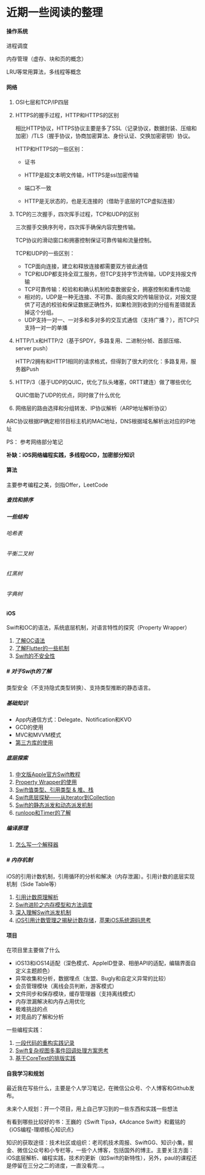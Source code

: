 # 近期一些阅读的整理

#### 操作系统

进程调度

内存管理（虚存、块和页的概念）

LRU等常用算法，多线程等概念

#### 网络

1. OSI七层和TCP/IP四层

2. HTTPS的握手过程，HTTP和HTTPS的区别

   相比HTTP协议，HTTPS协议主要是多了SSL（记录协议，数据封装、压缩和加密）/TLS（握手协议，协商加密算法、身份认证、交换加密密钥）协议。

   HTTP和HTTPS的一些区别：

   * 证书

   * HTTP是超文本明文传输，HTTPS是ssl加密传输

   * 端口不一致

   * HTTP是无状态的，也是无连接的（借助于底层的TCP虚拟连接）

3. TCP的三次握手，四次挥手过程，TCP和UDP的区别

   三次握手交换序列号，四次挥手确保内容完整传输。

   TCP协议的滑动窗口和拥塞控制保证可靠传输和流量控制。

   TCP和UDP的一些区别：

   * TCP面向连接，建立和释放连接都需要双方彼此通信
   * TCP和UDP都支持全双工服务，但TCP支持字节流传输，UDP支持报文传输
   * TCP可靠传输：校验和和确认机制检查数据安全，拥塞控制和重传功能
   * 相对的，UDP是一种无连接、不可靠、面向报文的传输层协议，对报文提供了可选的校验和保证数据正确性外，如果检测到收到的分组有差错就丢掉这个分组。
   * UDP支持一对一、一对多和多对多的交互式通信（支持广播？），而TCP只支持一对一的单播

4. HTTP/1.x和HTTP/2（基于SPDY，多路复用、二进制分帧、首部压缩、server push）

   HTTP/2拥有和HTTP1相同的请求格式，但得到了很大的优化：多路复用，服务器Push

5. HTTP/3（基于UDP的QUIC，优化了队头堵塞，0RTT建连）做了哪些优化

   QUIC借助了UDP的优点，同时做了什么优化

6. 网络层的路由选择和分组转发、IP协议解析（ARP地址解析协议）

ARC协议根据IP确定相邻目标主机的MAC地址，DNS根据域名解析出对应的IP地址

PS： 参考网络部分笔记

**补缺：iOS网络编程实践，多线程GCD，加密部分知识**

#### 算法

主要参考编程之美，剑指Offer，LeetCode

##### 查找和排序



##### 一些结构

###### 哈希表

###### 平衡二叉树

###### 红黑树

###### 字典树

#### iOS

Swift和OC的语法，系统底层机制，对语言特性的探究（Property Wrapper）

1. [了解OC语法]()
2. [了解Flutter的一些机制]()
3. [Swift的不安全性]()

##### # 对于Swift的了解

类型安全（不支持隐式类型转换）、支持类型推断的静态语言。

##### 基础知识

* App内通信方式：Delegate、Notification和KVO
* GCD的使用
* MVC和MVVM模式
* [第三方库的使用]()

##### 底层探索

1. [中文版Apple官方Swift教程](https://swiftgg.gitbook.io/swift/)
2. [Property Wrapper的使用]()
3. [Swift值类型、引用类型 & 堆、栈](https://blog.csdn.net/yarn_/article/details/75314524)
4. [Swift底层探秘——从Iterator到Collection]()
5. [Swift的静态派发和动态派发机制](https://juejin.im/post/6844904120810209294)
6. [runloop和Timer的了解]()

##### 编译原理

1. [怎么写一个解释器](http://www.yinwang.org/blog-cn/2012/08/01/interpreter)

#### 

##### # 内存机制

iOS的引用计数机制，引用循环的分析和解决（内存泄漏）。引用计数的底层实现机制（Side Table等）

1. [引用计数原理解析]()
2. [Swift进阶之内存模型和方法调度](https://blog.csdn.net/hello_hwc/article/details/53147910)
3. [深入理解Swift派发机制](https://kemchenj.github.io/2016-12-25-1/)
4. [iOS引用计数管理之揭秘计数存储](https://www.jianshu.com/p/17817e6efaf5)，[苹果iOS系统源码思考](https://juejin.im/post/6844903639094394893)

#### 项目

在项目里主要做了什么

* iOS13和iOS14适配（深色模式、AppleID登录、相册API的适配，编辑界面自定义主题颜色）
* 异常收集和分析，数据埋点（友盟、Bugly和自定义异常的比较）
* 会员管理模块（离线会员判断，游客模式）
* 文件同步和保存模块，缓存管理器（支持离线模式）
* 内存泄漏解决和内存占用优化
* 极难挑战的点
* 对竞品的了解和分析

一些编程实践：

1. [一段代码的重构实践记录](https://juejin.im/post/5e01cb76f265da339260c753)
2. [Swift复杂视图多事件回调处理方案思考](https://www.jianshu.com/p/204e2d00c202)
3. [基于CoreText的排版实践](https://blog.devtang.com/2015/06/26/using-coretext-1/)

#### 

#### 自我学习和规划

最近我在写些什么，主要是个人学习笔记，在微信公众号、个人博客和Github发布。

未来个人规划：开一个项目，用上自己学习到的一些东西和实践一些想法

有看到哪些比较好的书：王巍的《Swift Tips》，《Adcance Swift》和戴铭的《iOS编程-理顺核心知识点》

知识的获取途径：技术社区或组织：老司机技术周报、SwiftGG、知识小集，掘金、微信公众号和小专栏等，一些个人博客，包括国外的博主。主要关注方面：iOS底层解析、编程实践，技术的更新（如Swift的新特性），另外，paul的课程还是停留在三分之二的进度，一直没看完…。

